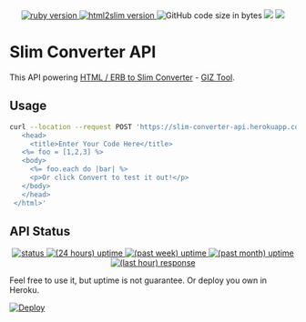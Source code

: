 <center>
  <a href="https://www.ruby-lang.org/en/">
    <img src="https://img.shields.io/badge/Ruby-v2.6.5-green.svg" alt="ruby version">
  </a>
  <a href="https://github.com/slim-template/html2slim">
    <img src="https://img.shields.io/badge/HTML2Slim-v0.2.0-brightgreen.svg" alt="html2slim version">
  </a>
  <img src="https://img.shields.io/github/languages/code-size/gizipp/slim-converter" alt="GitHub code size in bytes">
  <a href="https://codeclimate.com/github/gizipp/slim-converter/maintainability"><img src="https://api.codeclimate.com/v1/badges/99ea3ffe616b4681d2c1/maintainability" /></a>  
  <a href="https://codeclimate.com/github/gizipp/slim-converter/test_coverage"><img src="https://api.codeclimate.com/v1/badges/99ea3ffe616b4681d2c1/test_coverage" /></a>
</center>


# Slim Converter API

This API powering [HTML / ERB to Slim Converter](https://tools.gizipp.com/html-erb-to-slim) - [GIZ Tool](https://tools.gizipp.com).

## Usage

```bash
curl --location --request POST 'https://slim-converter-api.herokuapp.com/convert' --header 'Content-Type: application/x-www-form-urlencoded' --data-urlencode 'raw_text=<html>
   <head>
     <title>Enter Your Code Here</title>
   <%= foo = [1,2,3] %>
   <body>
     <%= foo.each do |bar| %>
     <p>Or click Convert to test it out!</p>
   </body>
   </head>
 </html>'
 ```


## API Status

<center>
  <a href="https://github.com/slim-template/html2slim">
    <img src="https://badgen.net/uptime-robot/status/ur59092-542310e3aa2b9d1a43f48a46" alt="status">
  </a>
  <a href="https://github.com/slim-template/html2slim">
    <img src="https://badgen.net/uptime-robot/day/ur59092-542310e3aa2b9d1a43f48a46" alt="(24 hours) uptime">
  </a>
  <a href="https://github.com/slim-template/html2slim">
    <img src="https://badgen.net/uptime-robot/week/ur59092-542310e3aa2b9d1a43f48a46" alt="(past week) uptime">
  </a>
  <a href="https://github.com/slim-template/html2slim">
    <img src="https://badgen.net/uptime-robot/month/ur59092-542310e3aa2b9d1a43f48a46" alt="(past month) uptime">
  </a>
  <a href="https://github.com/slim-template/html2slim">
    <img src="https://badgen.net/uptime-robot/response/ur59092-542310e3aa2b9d1a43f48a46" alt="(last hour) response">
  </a>
</center>

Feel free to use it, but uptime is not guarantee. Or deploy you own in Heroku.

[![Deploy](https://www.herokucdn.com/deploy/button.svg)](https://heroku.com/deploy?template=https://github.com/gizipp/slim-converter-api)
